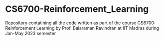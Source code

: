 # CS6700-Reinforcement_Learning
Repository contatining all the code written as part of the course CS6700: Reinforcement Learning by Prof. Balaraman Ravindran at IIT Madras during Jan-May 2023 semester
